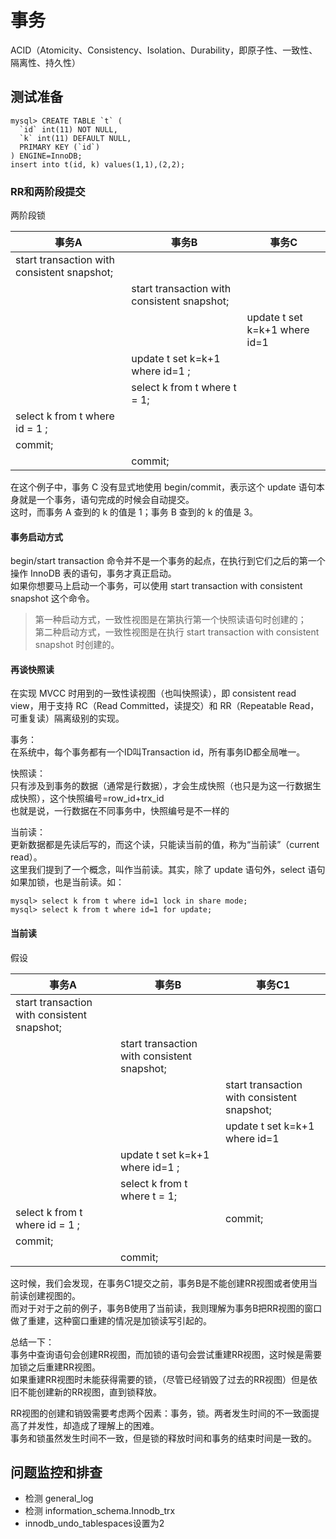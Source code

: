 
# 事务

ACID（Atomicity、Consistency、Isolation、Durability，即原子性、一致性、隔离性、持久性）

## 测试准备

```{}
mysql> CREATE TABLE `t` (
  `id` int(11) NOT NULL,
  `k` int(11) DEFAULT NULL,
  PRIMARY KEY (`id`)
) ENGINE=InnoDB;
insert into t(id, k) values(1,1),(2,2);
```

### RR和两阶段提交

两阶段锁

| 事务A                                        | 事务B                                       | 事务C                         |
| ------------------------------------------- | ------------------------------------------- | ----------------------------- |
| start transaction with consistent snapshot; |                                             |                               |
|                                             | start transaction with consistent snapshot; |                               |
|                                             |                                             | update t set k=k+1 where id=1 |
|                                             | update t set k=k+1 where id=1 ;             |                               |
|                                             | select k from t where t = 1;                |                               |
| select k from t where id = 1 ;              |                                             |                               |
|                                commit;      |                                             |                               |
|                                             | commit;                                     |                               |

在这个例子中，事务 C 没有显式地使用 begin/commit，表示这个 update 语句本身就是一个事务，语句完成的时候会自动提交。  
这时，而事务 A 查到的 k 的值是 1；事务 B 查到的 k 的值是 3。

#### 事务启动方式

begin/start transaction 命令并不是一个事务的起点，在执行到它们之后的第一个操作 InnoDB 表的语句，事务才真正启动。  
如果你想要马上启动一个事务，可以使用 start transaction with consistent snapshot 这个命令。  

>第一种启动方式，一致性视图是在第执行第一个快照读语句时创建的；  
>第二种启动方式，一致性视图是在执行 start transaction with consistent snapshot 时创建的。  

#### 再谈快照读

在实现 MVCC 时用到的一致性读视图（也叫快照读），即 consistent read view，用于支持 RC（Read Committed，读提交）和 RR（Repeatable Read，可重复读）隔离级别的实现。  


事务：  
在系统中，每个事务都有一个ID叫Transaction id，所有事务ID都全局唯一。  

快照读：  
只有涉及到事务的数据（通常是行数据），才会生成快照（也只是为这一行数据生成快照），这个快照编号=row_id+trx_id  
也就是说，一行数据在不同事务中，快照编号是不一样的  

当前读：  
更新数据都是先读后写的，而这个读，只能读当前的值，称为“当前读”（current read）。  
这里我们提到了一个概念，叫作当前读。其实，除了 update 语句外，select 语句如果加锁，也是当前读。如：  

```{}
mysql> select k from t where id=1 lock in share mode;
mysql> select k from t where id=1 for update;
```

#### 当前读

假设

| 事务A                                        | 事务B                                       | 事务C1                         |
| ------------------------------------------- | ------------------------------------------- | ----------------------------- |
| start transaction with consistent snapshot; |                                             |                               |
|                                             | start transaction with consistent snapshot; |                               |
|                                             |                                             | start transaction with consistent snapshot;|
|                                             |                                             | update t set k=k+1 where id=1 |
|                                             | update t set k=k+1 where id=1 ;             |                               |
|                                             | select k from t where t = 1;                |                               |
| select k from t where id = 1 ;              |                                             | commit;                       |
|                                commit;      |                                             |                               |
|                                             | commit;                                     |                               |

这时候，我们会发现，在事务C1提交之前，事务B是不能创建RR视图或者使用当前读创建视图的。  
而对于对于之前的例子，事务B使用了当前读，我则理解为事务B把RR视图的窗口做了重建，这种窗口重建的情况是加锁读写引起的。  

总结一下：  
事务中查询语句会创建RR视图，而加锁的语句会尝试重建RR视图，这时候是需要加锁之后重建RR视图。  
如果重建RR视图时未能获得需要的锁，（尽管已经销毁了过去的RR视图）但是依旧不能创建新的RR视图，直到锁释放。  

RR视图的创建和销毁需要考虑两个因素：事务，锁。两者发生时间的不一致面提高了并发性，却造成了理解上的困难。  
事务和锁虽然发生时间不一致，但是锁的释放时间和事务的结束时间是一致的。  

## 问题监控和排查

- 检测 general_log  
- 检测 information_schema.Innodb_trx  
- innodb_undo_tablespaces设置为2  
